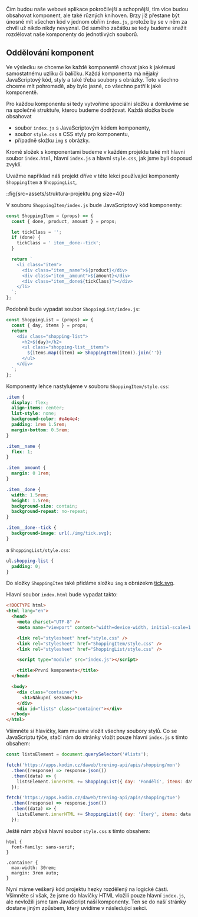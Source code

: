 Čím budou naše webové aplikace pokročilejší a schopnější, tím více budou obsahovat komponent, ale také různých knihoven. Brzy již přestane být únosné mít všechen kód v jednom obřím `index.js`, protože by se v něm za chvíli už nikdo nikdy nevyznal. Od samého začátku se tedy budeme snažit rozdělovat naše komponenty do jednotlivých souborů.

## Oddělování komponent

Ve výsledku se chceme ke každé komponentě chovat jako k jakémusi samostatnému uzlíku či balíčku. Každá komponenta má nějaký JavaScriptový kód, styly a také třeba soubory s obrázky. Toto všechno chceme mít pohromadě, aby bylo jasné, co všechno patří k jaké komponentě.

Pro každou komponentu si tedy vytvoříme spociální složku a domluvíme se na společné struktuře, kterou budeme dodržovat. Každá složka bude obsahovat

- soubor `index.js` s JavaScriptovým kódem komponenty,
- soubor `style.css` s CSS styly pro komponentu,
- případně složku `img` s obrázky.

Kromě složek s komponentami budeme v každém projektu také mít hlavní soubor `index.html`, hlavní `index.js` a hlavní `style.css`, jak jsme byli doposud zvyklí.

Uvažme například náš projekt dříve v této lekci používající komponenty `ShoppingItem` a `ShoppingList`,

::fig{src=assets/struktura-projektu.png size=40}

V souboru `ShoppingItem/index.js` bude JavaScriptový kód komponenty:

```js
const ShoppingItem = (props) => {
  const { done, product, amount } = props;

  let tickClass = '';
  if (done) {
    tickClass = ' item__done--tick';
  }

  return `
    <li class="item">
      <div class="item__name">${product}</div>
      <div class="item__amount">${amount}</div>
      <div class="item__done${tickClass}"></div>
    </li>
  `;
};
```

Podobně bude vypadat soubor `ShoppingList/index.js`:

```js
const ShoppingList = (props) => {
  const { day, items } = props;
  return `
    <div class="shopping-list">
      <h2>${day}</h2>  
      <ul class="shopping-list__items">
        ${items.map((item) => ShoppingItem(item)).join('')}
      </ul>
    </div>
  `;
};
```

Komponenty lehce nastylujeme v souboru `ShoppingItem/style.css`:

```css
.item {
  display: flex;
  align-items: center;
  list-style: none;
  background-color: #e4e4e4;
  padding: 1rem 1.5rem;
  margin-bottom: 0.5rem;
}

.item__name {
  flex: 1;
}

.item__amount {
  margin: 0 1rem;
}

.item__done {
  width: 1.5rem;
  height: 1.5rem;
  background-size: contain;
  background-repeat: no-repeat;
}

.item__done--tick {
  background-image: url(./img/tick.svg);
}
```

a `ShoppingList/style.css`:

```css
ul.shopping-list {
  padding: 0;
}
```

Do složky `ShoppingItem` také přidáme složku `img` s obrázekm [tick.svg](assets/tick.svg).

Hlavní soubor `index.html` bude vypadat takto:

```html
<!DOCTYPE html>
<html lang="en">
  <head>
    <meta charset="UTF-8" />
    <meta name="viewport" content="width=device-width, initial-scale=1.0" />

    <link rel="stylesheet" href="style.css" />
    <link rel="stylesheet" href="ShoppingItem/style.css" />
    <link rel="stylesheet" href="ShoppingList/style.css" />

    <script type="module" src="index.js"></script>

    <title>První komponenta</title>
  </head>

  <body>
    <div class="container">
      <h1>Nákupní seznam</h1>
    </div>
    <div id="lists" class="container"></div>
  </body>
</html>
```

Všimněte si hlavičky, kam musíme vložit všechny soubory stylů. Co se JavaScriptu týče, stačí nám do stránky vložit pouze hlavní `index.js` s tímto obsahem:

```js
const listsElement = document.querySelector('#lists');

fetch('https://apps.kodim.cz/daweb/trening-api/apis/shopping/mon')
  .then((response) => response.json())
  .then((data) => {
    listsElement.innerHTML += ShoppingList({ day: 'Pondělí', items: data });
  });

fetch('https://apps.kodim.cz/daweb/trening-api/apis/shopping/tue')
  .then((response) => response.json())
  .then((data) => {
    listsElement.innerHTML += ShoppingList({ day: 'Úterý', items: data });
  });
```

Ještě nám zbývá hlavní soubor `style.css` s tímto obsahem:

```
html {
  font-family: sans-serif;
}

.container {
  max-width: 30rem;
  margin: 3rem auto;
}
```

Nyní máme veškerý kód projektu hezky rozdělený na logické části. Všimněte si však, že jsme do hlavičky HTML vložili pouze hlavní `index.js`, ale nevložili jsme tam JavaScript naší komponenty. Ten se do naší stránky dostane jiným způsbem, který uvidíme v následující sekci.
